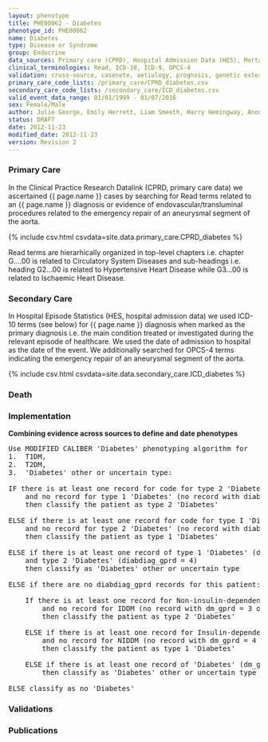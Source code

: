 ```yaml
---
layout: phenotype
title: PHE00062 - Diabetes
phenotype_id: PHE00062
name: Diabetes
type: Disease or Syndrome
group: Endocrine
data_sources: Primary care (CPRD), Hospital Admission Data (HES), Mortality Data (ONS)
clinical_terminologies: Read, ICD-10, ICD-9, OPCS-4
validation: cross-source, casenote, aetiology, prognosis, genetic external
primary_care_code_lists: /primary_care/CPRD_diabetes.csv
secondary_care_code_lists: /secondary_care/ICD_diabetes.csv
valid_event_data_range: 01/01/1999 - 01/07/2016
sex: Female/Male
author: Julie George, Emily Herrett, Liam Smeeth, Harry Hemingway, Anoop Shah, Spiros Denaxas
status: DRAFT
date: 2012-11-23
modified_date: 2012-11-23
version: Revision 2
---
```


### Primary Care

In the Clinical Practice Research Datalink (CPRD, primary care data) we ascertained {{ page.name }} cases by searching for Read terms related to an {{ page.name }} diagnosis or evidence of endovascular/transluminal procedures related to the emergency repair of an aneurysmal segment of the aorta.

{% include csv.html csvdata=site.data.primary_care.CPRD_diabetes %}

Read terms are hierarhically organized in top-level chapters i.e. chapter G....00 is related to Circulatory System Diseases and sub-headings i.e. heading G2...00 is related to Hypertensive Heart Disease while G3...00 is related to Ischaemic Heart Disease.

### Secondary Care

In Hospital Episode Statistics (HES, hospital admission data) we used ICD-10 terms (see below) for {{ page.name }} diagnosis when marked as the primary diagnosis i.e. the main condition treated or investigated during the relevant episode of healthcare. We used the date of admission to hospital as the date of the event. We additionally searched for OPCS-4 terms indicating the emergency repair of an aneurysmal segment of the aorta.

{% include csv.html csvdata=site.data.secondary_care.ICD_diabetes %}


### Death

### Implementation

**Combining evidence across sources to define and date phenotypes**

<pre>
Use MODIFIED CALIBER 'Diabetes' phenotyping algorithm for 
1.	T1DM, 
2.	T2DM, 
3.	'Diabetes' other or uncertain type:

IF there is at least one record for code for type 2 'Diabetes' (diabdiag_gprd = 4)
    and no record for type 1 'Diabetes' (no record with diabdiag_gprd = 3)
    then classify the patient as type 2 'Diabetes'

ELSE if there is at least one record for code for type I 'Diabetes' (diabdiag_gprd = 3)
    and no record for type 2 'Diabetes' (no record with diabdiag_gprd = 4)
    then classify the patient as type 1 'Diabetes'

ELSE if there is at least one record of type 1 'Diabetes' (diabdiag_gprd = 3)
    and type 2 'Diabetes' (diabdiag_gprd = 4)
    then classify as 'Diabetes' other or uncertain type

ELSE if there are no diabdiag_gprd records for this patient:

    If there is at least one record for Non-insulin-dependent 'Diabetes' mellitus (NIDDM) (dm_gprd = 4 or dm_hes = 4)
        and no record for IDDM (no record with dm_gprd = 3 or dm_hes = 3)
        then classify the patient as type 2 'Diabetes'

    ELSE if there is at least one record for Insulin-dependent 'Diabetes' mellitus (IDDM) (dm_gprd = 3 or dm_hes = 3)
        and no record for NIDDM (no record with dm_gprd = 4 or dm_hes = 4)
        then classify the patient as type 1 'Diabetes'

    ELSE if there is at least one record of 'Diabetes' (dm_gprd or dm_hes category 3, 4, 5 or 6)
        then classify as 'Diabetes' other or uncertain type

ELSE classify as no 'Diabetes'
</pre>

### Validations

### Publications


